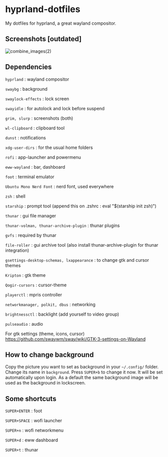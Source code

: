 # hyprland-dotfiles
My dotfiles for hyprland, a great wayland compositor.

## Screenshots [outdated]
![combine_images(2)](https://user-images.githubusercontent.com/88981092/206405811-482a4ef6-af0d-4e4d-a1b8-4ba082dec349.jpg)


## Dependencies

```hyprland```                                : wayland compositor

```swaybg```                                  : background

```swaylock-effects```                        : lock screen

```swayidle```                                : for autolock and lock before suspend

```grim, slurp```                             : screenshots (both)

```wl-clipboard```                            : clipboard tool

```dunst```                                   : notifications

```xdg-user-dirs```                           : for the usual home folders

```rofi```                                    : app-launcher and powermenu

```eww-wayland```                             : bar, dashboard

```foot```                                    : terminal emulator

```Ubuntu Mono Nerd Font```                   : nerd font, used everywhere

```zsh```                                     : shell

```starship```                                : prompt tool (append this on .zshrc : eval "$(starship init zsh)")

```thunar```                                  : gui file manager

```thunar-volman, thunar-archive-plugin```    : thunar plugins

```gvfs```                                    : required by thunar

```file-roller```                             : gui archive tool (also install thunar-archive-plugin for thunar integration)

```gsettings-desktop-schemas, lxappearance``` : to change gtk and cursor themes

```Kripton```                                 : gtk theme

```Qogir-cursors```                           : cursor-theme

```playerctl```                               : mpris controller

```networkmanager, polkit, dbus```            : networking

```brightnessctl```                           : backlight (add yourself to video group)

```pulseaudio```                              : audio



For gtk settings (theme, icons, cursor)
https://github.com/swaywm/sway/wiki/GTK-3-settings-on-Wayland


## How to change background
Copy the picture you want to set as background in your ```~/.config/``` folder.
Change its name in ```background```.
Press ```SUPER+b``` to change it now. It will be set automatically upon login. As a default the same background image will be used as the background in lockscreen.

## Some shortcuts
```SUPER+ENTER``` : foot

```SUPER+SPACE``` : wofi launcher

```SUPER+n```     : wofi networkmenu

```SUPER+d```     : eww dashboard

```SUPER+t```     : thunar
